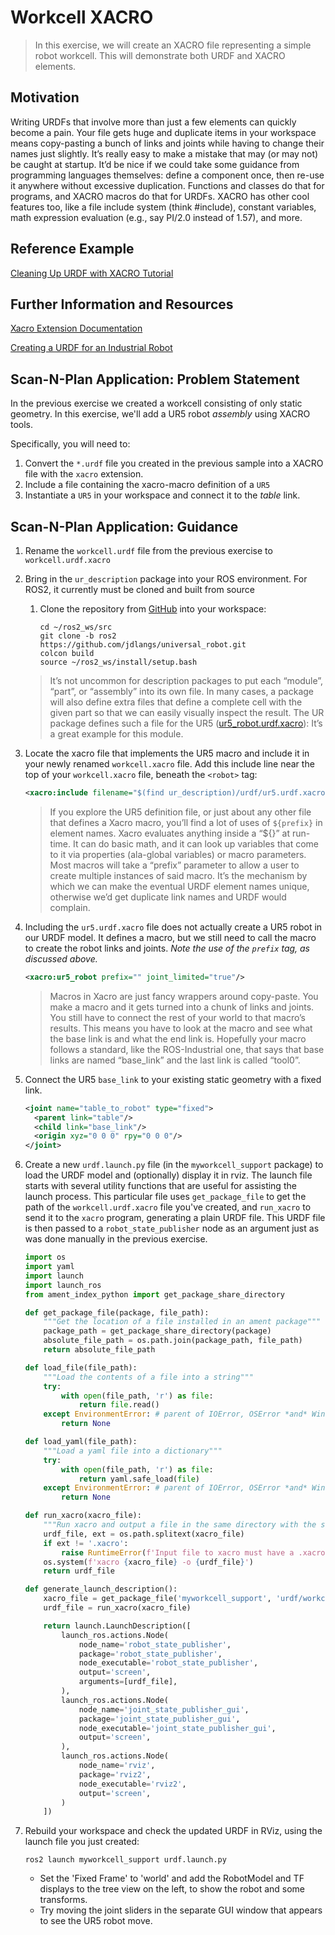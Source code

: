 # Workcell XACRO
>In this exercise, we will create an XACRO file representing a simple robot workcell. This will demonstrate both URDF and XACRO elements.


## Motivation
Writing URDFs that involve more than just a few elements can quickly become a pain. Your file gets huge and duplicate items in your workspace means copy-pasting a bunch of links and joints while having to change their names just slightly. It’s really easy to make a mistake that may (or may not) be caught at startup. 
It’d be nice if we could take some guidance from programming languages themselves: define a component once, then re-use it anywhere without excessive duplication. Functions and classes do that for programs, and XACRO macros do that for URDFs. XACRO has other cool features too, like a file include system (think #include), constant variables, math expression evaluation (e.g., say PI/2.0 instead of 1.57), and more. 

## Reference Example

[Cleaning Up URDF with XACRO Tutorial](http://wiki.ros.org/urdf/Tutorials/Using%20Xacro%20to%20Clean%20Up%20a%20URDF%20File)

## Further Information and Resources

[Xacro Extension Documentation](http://wiki.ros.org/xacro)

[Creating a URDF for an Industrial Robot](http://wiki.ros.org/Industrial/Tutorials/Create%20a%20URDF%20for%20an%20Industrial%20Robot)

## Scan-N-Plan Application: Problem Statement
In the previous exercise we created a workcell consisting of only static geometry. In this exercise, we'll add a UR5 robot _assembly_ using XACRO tools.

Specifically, you will need to:
 1. Convert the `*.urdf` file you created in the previous sample into a XACRO file with the `xacro` extension.
 1. Include a file containing the xacro-macro definition of a `UR5`
 1. Instantiate a `UR5` in your workspace and connect it to the _table_ link.

## Scan-N-Plan Application: Guidance
 1. Rename the `workcell.urdf` file from the previous exercise to `workcell.urdf.xacro`

 1. Bring in the `ur_description` package into your ROS environment. For ROS2, it currently must be cloned and built from source

    1. Clone the repository from [GitHub](https://github.com/jdlangs/universal_robot) into your workspace:

       ```
       cd ~/ros2_ws/src
       git clone -b ros2 https://github.com/jdlangs/universal_robot.git
       colcon build
       source ~/ros2_ws/install/setup.bash
       ```

    >It’s not uncommon for description packages to put each “module”, “part”, or “assembly” into its own file. In many cases, a package will also define extra files that define a complete cell with the given part so that we can easily visually inspect the result. The UR package defines such a file for the UR5 ([ur5_robot.urdf.xacro](https://github.com/ros-industrial/universal_robot/blob/indigo-devel/ur_description/urdf/ur5_robot.urdf.xacro)): It’s a great example for this module.

 1. Locate the xacro file that implements the UR5 macro and include it in your newly renamed `workcell.xacro` file.  Add this include line near the top of your `workcell.xacro` file, beneath the `<robot>` tag:

    ``` xml
    <xacro:include filename="$(find ur_description)/urdf/ur5.urdf.xacro" />
    ```

    >If you explore the UR5 definition file, or just about any other file that defines a Xacro macro, you’ll find a lot of uses of `${prefix}` in element names. Xacro evaluates anything inside a “${}” at run-time. It can do basic math, and it can look up variables that come to it via properties (ala-global variables) or macro parameters. Most macros will take a “prefix” parameter to allow a user to create multiple instances of said macro. It’s the mechanism by which we can make the eventual URDF element names unique, otherwise we’d get duplicate link names and URDF would complain.

 1. Including the `ur5.urdf.xacro` file does not actually create a UR5 robot in our URDF model.  It defines a macro, but we still need to call the macro to create the robot links and joints.  _Note the use of the `prefix` tag, as discussed above._

    ``` xml
    <xacro:ur5_robot prefix="" joint_limited="true"/>
    ```

    >Macros in Xacro are just fancy wrappers around copy-paste. You make a macro and it gets turned into a chunk of links and joints. You still have to connect the rest of your world to that macro’s results. This means you have to look at the macro and see what the base link is and what the end link is. Hopefully your macro follows a standard, like the ROS-Industrial one, that says that base links are named “base_link” and the last link is called “tool0”.

 1. Connect the UR5 `base_link` to your existing static geometry with a fixed link.

    ``` xml
    <joint name="table_to_robot" type="fixed">
      <parent link="table"/>
      <child link="base_link"/>
      <origin xyz="0 0 0" rpy="0 0 0"/>
    </joint>
    ```

 1. Create a new `urdf.launch.py` file (in the `myworkcell_support` package) to load the URDF model and (optionally) display it in rviz. The launch file starts with several utility functions that are useful for assisting the launch process. This particular file uses `get_package_file` to get the path of the `workcell.urdf.xacro` file you've created, and `run_xacro` to send it to the `xacro` program, generating a plain URDF file. This URDF file is then passed to a `robot_state_publisher` node as an argument just as was done manually in the previous exercise.

    ```py
    import os
    import yaml
    import launch
    import launch_ros
    from ament_index_python import get_package_share_directory

    def get_package_file(package, file_path):
        """Get the location of a file installed in an ament package"""
        package_path = get_package_share_directory(package)
        absolute_file_path = os.path.join(package_path, file_path)
        return absolute_file_path

    def load_file(file_path):
        """Load the contents of a file into a string"""
        try:
            with open(file_path, 'r') as file:
                return file.read()
        except EnvironmentError: # parent of IOError, OSError *and* WindowsError where available
            return None

    def load_yaml(file_path):
        """Load a yaml file into a dictionary"""
        try:
            with open(file_path, 'r') as file:
                return yaml.safe_load(file)
        except EnvironmentError: # parent of IOError, OSError *and* WindowsError where available
            return None

    def run_xacro(xacro_file):
        """Run xacro and output a file in the same directory with the same name, w/o a .xacro suffix"""
        urdf_file, ext = os.path.splitext(xacro_file)
        if ext != '.xacro':
            raise RuntimeError(f'Input file to xacro must have a .xacro extension, got {xacro_file}')
        os.system(f'xacro {xacro_file} -o {urdf_file}')
        return urdf_file

    def generate_launch_description():
        xacro_file = get_package_file('myworkcell_support', 'urdf/workcell.urdf.xacro')
        urdf_file = run_xacro(xacro_file)

        return launch.LaunchDescription([
            launch_ros.actions.Node(
                node_name='robot_state_publisher',
                package='robot_state_publisher',
                node_executable='robot_state_publisher',
                output='screen',
                arguments=[urdf_file],
            ),
            launch_ros.actions.Node(
                node_name='joint_state_publisher_gui',
                package='joint_state_publisher_gui',
                node_executable='joint_state_publisher_gui',
                output='screen',
            ),
            launch_ros.actions.Node(
                node_name='rviz',
                package='rviz2',
                node_executable='rviz2',
                output='screen',
            )
        ])
    ```

 1. Rebuild your workspace and check the updated URDF in RViz, using the launch file you just created:

    `ros2 launch myworkcell_support urdf.launch.py`

    * Set the 'Fixed Frame' to 'world' and add the RobotModel and TF displays to the tree view on the left, to show the robot and some transforms.
    * Try moving the joint sliders in the separate GUI window that appears to see the UR5 robot move.
